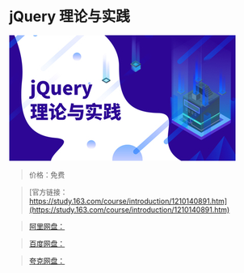 # jQuery 理论与实践

![img](../../../assets/study163/free/625517849d784b6fbcc454809bd9a958.jpg)

> 价格：免费

> [官方链接：https://study.163.com/course/introduction/1210140891.htm](https://study.163.com/course/introduction/1210140891.htm)

> [阿里网盘：]()

> [百度网盘：]()

> [夸克网盘：]()
